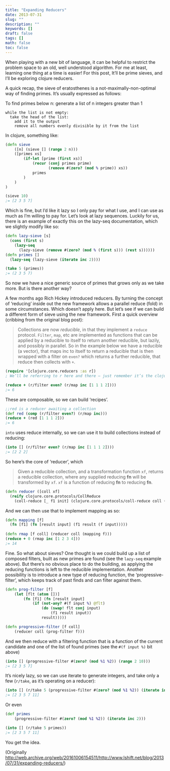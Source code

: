 ```yaml
---
title: "Expanding Reducers"
date: 2013-07-31
slug: ""
description: ""
keywords: []
draft: false
tags: []
math: false
toc: false
---
```


When playing with a new bit of language, it can be helpful to restrict the problem space to an old, well understood algorithm. For me at least, learning one thing at a time is easier! For this post, It’ll be prime sieves, and I’ll be exploring clojure reducers.

A quick recap, the sieve of eratosthenes is a not-maximally-non-optimal way of finding primes. It’s usually expressed as follows:


To find primes below n: generate a list of n integers greater than 1 
```
while the list is not empty: 
  take the head of the list: 
    add it to the output 
    remove all numbers evenly divisible by it from the list
```

In clojure, something like:

```clojure
(defn sieve 
    ([n] (sieve [] (range 2 n))) 
    ([primes xs]
        (if-let [prime (first xs)] 
            (recur (conj primes prime)
                   (remove #(zero? (mod % prime)) xs))
            primes
        )
    )
) 

(sieve 10)
;= [2 3 5 7]
```
Which is fine, but I’d like it lazy so I only pay for what I use, and I can use as much as I’m willing to pay for. Let’s look at lazy sequences. Luckily for us, there is an example of exactly this on the lazy-seq documentation, which we slightly modify like so:

```clojure
(defn lazy-sieve [s] 
  (cons (first s) 
    (lazy-seq 
      (lazy-sieve (remove #(zero? (mod % (first s))) (rest s))))))
(defn primes [] 
  (lazy-seq (lazy-sieve (iterate inc 2))))

(take 5 (primes)) 
;= (2 3 5 7)
```
So now we have a nice generic source of primes that grows only as we take more. But is there another way?

A few months ago Rich Hickey introduced reducers. By turning the concept of ‘reducing’ inside out the new framework allows a parallel reduce (fold) in some circumstances. Which doesn’t apply here. But let’s see if we can build a different form of sieve using the new framework. First a quick overview (cribbing from the original blog post):

> Collections are now _reducible_, in that they implement a `reduce` protocol. `Filter`, `map`, etc are implemented as functions that
can be applied by a reducible to itself to return another reducible, but lazily, and possibly in parallel. So in the example
below we have a reducible (a vector), that maps inc to itself to return a reducible that is then wrapped with a filter on
`even?` which returns a further reducible, that reduce then collects with `+`.

```clojure
(require '[clojure.core.reducers :as r])
; We’ll be referring to r here and there – just remember it’s the clojure.core.reducers namespace

(reduce + (r/filter even? (r/map inc [1 1 1 2])))
;= 6
```
These are composable, so we can build ‘recipes’.

```clojure
;;red is a reducer awaiting a collection
(def red (comp (r/filter even?) (r/map inc)))
(reduce + (red [1 1 1 2]))
;= 6
```
`into` uses reduce internally, so we can use it to build collections instead of reducing:
```clojure
(into [] (r/filter even? (r/map inc [1 1 1 2])))
;= [2 2 2]
```
So here’s the core of ‘reducer’, which 
> Given a reducible collection, and a transformation function `xf`, returns a reducible collection, where any supplied reducing **fn** will be transformed by `xf`. `xf` is a function of reducing **fn** to reducing **fn**.

```clojure
(defn reducer ([coll xf] 
  (reify clojure.core.protocols/CollReduce 
    (coll-reduce [_ f1 init] (clojure.core.protocols/coll-reduce coll (xf f1) init)))))
```
And we can then use that to implement mapping as so:
```clojure
(defn mapping [f] 
  (fn [f1] (fn [result input] (f1 result (f input))))) 
  
(defn rmap [f coll] (reducer coll (mapping f))) 
(reduce + 0 (rmap inc [1 2 3 4]))
;= 14
```
Fine. So what about sieves? One thought is we could build up a list of composed filters, built as new primes are found (see the `lazy-seq` example above). But there’s no obvious place to do the building, as applying the reducing functions is left to the reducible implementation. Another possibility is to introduce a new type of reducing function, the ‘progressive-filter’, which keeps track of past finds and can filter against them.
```clojure
(defn prog-filter [f] 
    (let [flt (atom [])] 
        (fn [f1] (fn [result input]
            (if (not-any? #(f input %) @flt)
                (do (swap! flt conj input) 
                    (f1 result input))
                result)))))

(defn progressive-filter [f coll] 
    (reducer coll (prog-filter f)))
```
And we then reduce with a filtering function that is a function of the current candidate and one of the list of found primes (see the `#(f input %)` bit above)
```clojure
(into [] (progressive-filter #(zero? (mod %1 %2)) (range 2 10)))
;= [2 3 5 7]
```
It’s nicely lazy, so we can use iterate to generate integers, and take only a few (`r/take`, as it’s operating on a reducer):
```clojure
(into [] (r/take 5 (progressive-filter #(zero? (mod %1 %2)) (iterate inc 2)))) 
;= [2 3 5 7 11]
```
Or even
```clojure
(def primes 
    (progressive-filter #(zero? (mod %1 %2)) (iterate inc 2)))

(into [] (r/take 5 primes))
;= [2 3 5 7 11]
```
You get the idea.


(Originally http://web.archive.org/web/20161006154511/http://www.lshift.net/blog/2013/07/31/expanding-reducers/)